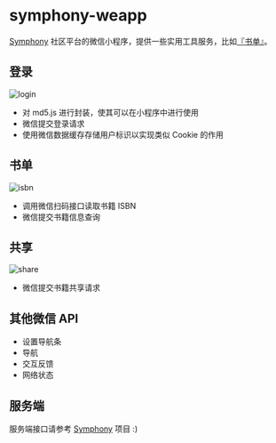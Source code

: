 # symphony-weapp

[Symphony](https://github.com/b3log/symphony) 社区平台的微信小程序，提供一些实用工具服务，比如[『书单』](https://hacpai.com/tag/book_share)。

## 登录

![login](https://cloud.githubusercontent.com/assets/873584/21684780/0bc06672-d39a-11e6-9580-5b9839bbc3a6.png)

* 对 md5.js 进行封装，使其可以在小程序中进行使用
* 微信提交登录请求
* 使用微信数据缓存存储用户标识以实现类似 Cookie 的作用

## 书单

![isbn](https://cloud.githubusercontent.com/assets/873584/21684779/0bb8084c-d39a-11e6-99df-1093694ded09.png)

* 调用微信扫码接口读取书籍 ISBN
* 微信提交书籍信息查询

## 共享

![share](https://cloud.githubusercontent.com/assets/970828/21706637/c7cb3464-d403-11e6-902d-ed50c40ace42.png)

* 微信提交书籍共享请求

## 其他微信 API

* 设置导航条
* 导航
* 交互反馈
* 网络状态

## 服务端

服务端接口请参考 [Symphony](https://github.com/b3log/symphony) 项目 :)
